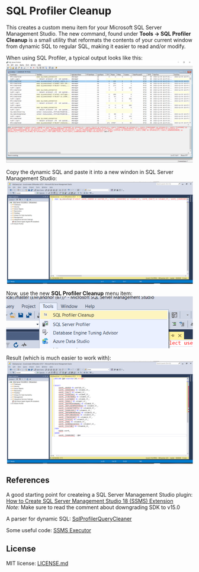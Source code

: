 # SQL Profiler Cleanup

This creates a custom menu item for your Microsoft SQL Server Management Studio. The new command, found under **Tools -> SQL Profiler Cleanup** is a small utility that reformats the contents of your current window from dynamic SQL to regular SQL, making it easier to read and/or modify.

When using SQL Profiler, a typical output looks like this:
![image](images/SqlProfilerCleanup-1.png)

Copy the dynamic SQL and paste it into a new windon in SQL Server Management Studio:
![image](images/SqlProfilerCleanup-2.png)

Now, use the new **SQL Profiler Cleanup** menu item:
![image](images/SqlProfilerCleanup-3.png)

Result (which is much easier to work with):
![image](images/SqlProfilerCleanup-4.png)

## References

A good starting point for createing a SQL Server Management Studio plugin:  
[How to Create SQL Server Management Studio 18 (SSMS) Extension](https://www.codeproject.com/Articles/1377559/How-to-Create-SQL-Server-Management-Studio-18-SSMS)  
_Note:_ Make sure to read the comment about downgrading SDK to v15.0

A parser for dynamic SQL: [SqlProfilerQueryCleaner](https://github.com/mgroves/SqlProfilerQueryCleaner)

Some useful code: [SSMS Executor](https://github.com/devvcat/ssms-executor)

## License

MIT license: [LICENSE.md](LICENSE.md)

